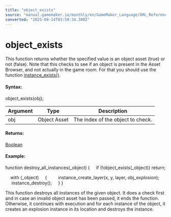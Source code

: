 ```yaml
---
title: "object_exists"
source: "manual.gamemaker.io/monthly/en/GameMaker_Language/GML_Reference/Asset_Management/Objects/object_exists.htm"
converted: "2025-09-14T03:59:34.300Z"
---
```


# object\_exists

This function returns whether the specified value is an object asset (true) or not (false). Note that this checks to see if an object is present in the Asset Browser, and not actually in the game room. For that you should use the function [instance\_exists()](../Instances/instance_exists.md).

#### Syntax:

object\_exists(obj);

| Argument | Type | Description |
| --- | --- | --- |
| obj | Object Asset | The index of the object to check. |

#### Returns:

[Boolean](../../../../../../../GameMaker_Language/GML_Overview/Data_Types.md)

#### Example:

function destroy\_all\_instances(\_object)
{
    if (!object\_exists(\_object)) return;

    with (\_object)
    {
        instance\_create\_layer(x, y, layer, obj\_explosion);
        instance\_destroy();
    }
}

This function destroys all instances of the given object. It does a check first and in case an invalid object asset has been passed, it ends the function. Otherwise, it continues with execution and for each instance of the object, it creates an explosion instance in its location and destroys the instance.